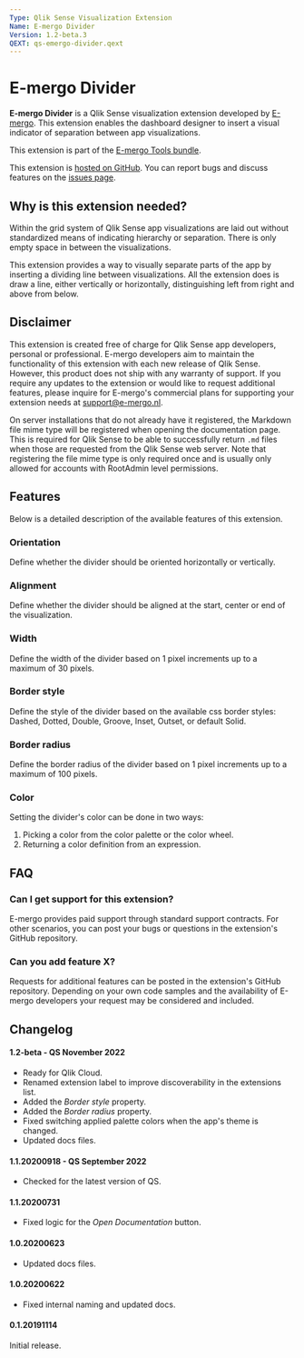 ```yaml
---
Type: Qlik Sense Visualization Extension
Name: E-mergo Divider
Version: 1.2-beta.3
QEXT: qs-emergo-divider.qext
---
```


# E-mergo Divider

**E-mergo Divider** is a Qlik Sense visualization extension developed by [E-mergo](https://www.e-mergo.nl). This extension enables the dashboard designer to insert a visual indicator of separation between app visualizations.

This extension is part of the [E-mergo Tools bundle](hhttps://www.e-mergo.nl/e-mergo-tools-bundle/?utm_medium=download&utm_source=tools_bundle&utm_campaign=E-mergo_Extension&utm_term=toolsbundle&utm_content=sitelink).

This extension is [hosted on GitHub](https://github.com/e-mergo/qs-emergo-divider). You can report bugs and discuss features on the [issues page](https://github.com/e-mergo/qs-emergo-divider/issues).

## Why is this extension needed?
Within the grid system of Qlik Sense app visualizations are laid out without standardized means of indicating hierarchy or separation. There is only empty space in between the visualizations.

This extension provides a way to visually separate parts of the app by inserting a dividing line between visualizations. All the extension does is draw a line, either vertically or horizontally, distinguishing left from right and above from below.

## Disclaimer
This extension is created free of charge for Qlik Sense app developers, personal or professional. E-mergo developers aim to maintain the functionality of this extension with each new release of Qlik Sense. However, this product does not ship with any warranty of support. If you require any updates to the extension or would like to request additional features, please inquire for E-mergo's commercial plans for supporting your extension needs at support@e-mergo.nl.

On server installations that do not already have it registered, the Markdown file mime type will be registered when opening the documentation page. This is required for Qlik Sense to be able to successfully return `.md` files when those are requested from the Qlik Sense web server. Note that registering the file mime type is only required once and is usually only allowed for accounts with RootAdmin level permissions.

## Features
Below is a detailed description of the available features of this extension.

### Orientation
Define whether the divider should be oriented horizontally or vertically.

### Alignment
Define whether the divider should be aligned at the start, center or end of the visualization.

### Width
Define the width of the divider based on 1 pixel increments up to a maximum of 30 pixels.

### Border style
Define the style of the divider based on the available css border styles: Dashed, Dotted, Double, Groove, Inset, Outset, or default Solid.

### Border radius
Define the border radius of the divider based on 1 pixel increments up to a maximum of 100 pixels.

### Color
Setting the divider's color can be done in two ways:
1. Picking a color from the color palette or the color wheel.
2. Returning a color definition from an expression.

## FAQ

### Can I get support for this extension?
E-mergo provides paid support through standard support contracts. For other scenarios, you can post your bugs or questions in the extension's GitHub repository.

### Can you add feature X?
Requests for additional features can be posted in the extension's GitHub repository. Depending on your own code samples and the availability of E-mergo developers your request may be considered and included.

## Changelog

#### 1.2-beta - QS November 2022
- Ready for Qlik Cloud.
- Renamed extension label to improve discoverability in the extensions list.
- Added the _Border style_ property.
- Added the _Border radius_ property.
- Fixed switching applied palette colors when the app's theme is changed.
- Updated docs files.

#### 1.1.20200918 - QS September 2022
- Checked for the latest version of QS.

#### 1.1.20200731
- Fixed logic for the _Open Documentation_ button.

#### 1.0.20200623
- Updated docs files.

#### 1.0.20200622
- Fixed internal naming and updated docs.

#### 0.1.20191114
Initial release.
